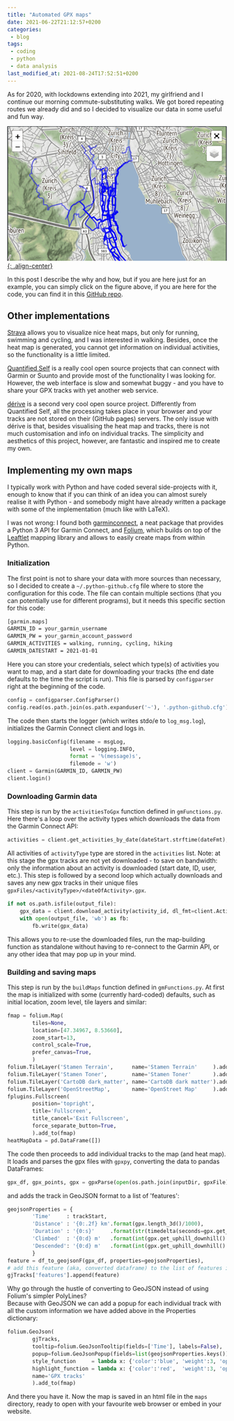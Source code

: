 ```yaml
---
title: "Automated GPX maps"
date: 2021-06-22T21:12:57+0200
categories:
 - blog
tags:
 - coding
 - python
 - data analysis
last_modified_at: 2021-08-24T17:52:51+0200
---
```


As for 2020, with lockdowns extending into 2021, my girlfriend and I continue
our morning commute-substituting walks.
We got bored repeating routes we already did and so I decided to visualize our
data in some useful and fun way.

[![Walking map][1t]{: .align-center}][1]

In this post I describe the why and how, but if you are here just for an
example, you can simply click on the figure above, if you are here for
the code, you can find it in this [GitHub
repo](https://github.com/jcanton/garminMaps).

## Other implementations

[Strava](https://www.strava.com) allows you to visualize nice heat maps, but
only for running, swimming and cycling, and I was interested in walking.
Besides, once the heat map is generated, you cannot get information on
individual activities, so the functionality is a little limited.

[Quantified Self](https://quantified-self.io) is a really cool open source
projects that can connect with Garmin or Suunto and provide most of the
functionality I was looking for.
However, the web interface is slow and somewhat buggy - and you have to
share your GPX tracks with yet another web service.

[dérive](https://erik.github.io/derive/) is a second very cool open source
project.  Differently from Quantified Self, all the processing takes place in
your browser and your tracks are not stored on their (GitHub pages) servers.
The only issue with dérive is that, besides visualising the heat map and
tracks, there is not much customisation and info on individual tracks.
The simplicity and aesthetics of this project, however, are fantastic and
inspired me to create my own.

## Implementing my own maps

I typically work with Python and have coded several side-projects with it,
enough to know that if you can think of an idea you can almost surely realise
it with Python - and somebody might have already written a package with some of
the implementation (much like with LaTeX).

I was not wrong: I found both
[garminconnect](https://github.com/cyberjunky/python-garminconnect), a neat
package that provides a Python 3 API for Garmin Connect, and
[Folium](http://python-visualization.github.io/folium/), which builds on top of
the [Leaftlet](https://leafletjs.com/) mapping library and allows to easily
create maps from within Python.

### Initialization

The first point is not to share your data with more sources than necessary, so
I decided to create a `~/.python-github.cfg` file where to store the
configuration for this code.
The file can contain multiple sections (that you can potentially use for
different programs), but it needs this specific section for this code:

``` bash
[garmin.maps]
GARMIN_ID = your_garmin_username
GARMIN_PW = your_garmin_account_password
GARMIN_ACTIVITIES = walking, running, cycling, hiking
GARMIN_DATESTART = 2021-01-01
```

Here you can store your credentials, select which type(s) of activities you
want to map, and a start date for downloading your tracks (the end date
defaults to the time the script is run).
This file is parsed by `configparser` right at the beginning of the code.

``` python
config = configparser.ConfigParser()
config.read(os.path.join(os.path.expanduser('~'), '.python-github.cfg'))
```

The code then starts the logger (which writes stdo/e to `log_msg.log`),
initializes the Garmin Connect client and logs in.

``` python
logging.basicConfig(filename = msgLog,
                    level = logging.INFO,
                    format = '%(message)s',
                    filemode = 'w')
client = Garmin(GARMIN_ID, GARMIN_PW)
client.login()
```

### Downloading Garmin data

This step is run by the `activitiesToGpx` function defined in `gmFunctions.py`.
Here there's a loop over the activity types which downloads the data from the
Garmin Connect API:

``` python
activities = client.get_activities_by_date(dateStart.strftime(dateFmt), dateEnd.strftime(dateFmt), activityType)
```

All activities of `activityType` type are stored in the `activities` list.
Note: at this stage the gpx tracks are not yet downloaded - to save on
bandwidth: only the information about an activity is downloaded (start date,
ID, user, etc.).
This step is followed by a second loop which actually downloads and saves any
new gpx tracks in their unique files
`gpxFiles/<activityType>/<dateOfActivity>.gpx`.

``` python
if not os.path.isfile(output_file):
    gpx_data = client.download_activity(activity_id, dl_fmt=client.ActivityDownloadFormat.GPX)
    with open(output_file, 'wb') as fb:
        fb.write(gpx_data)
```

This allows you to re-use the downloaded files, run the map-building function
as standalone without having to re-connect to the Garmin API, or any other idea
that may pop up in your mind.

### Building and saving maps

This step is run by the `buildMaps` function defined in `gmFunctions.py`.
At first the map is initialized with some (currently hard-coded) defaults,
such as initial location, zoom level, tile layers and similar:

``` python
fmap = folium.Map(
        tiles=None,
        location=[47.34967, 8.53660],
        zoom_start=13,
        control_scale=True,
        prefer_canvas=True,
        )
folium.TileLayer('Stamen Terrain',      name='Stamen Terrain'     ).add_to(fmap)
folium.TileLayer('Stamen Toner',        name='Stamen Toner'       ).add_to(fmap)
folium.TileLayer('CartoDB dark_matter', name='CartoDB dark matter').add_to(fmap)
folium.TileLayer('OpenStreetMap',       name='OpenStreet Map'     ).add_to(fmap)
fplugins.Fullscreen(
        position='topright',
        title='Fullscreen',
        title_cancel='Exit Fullscreen',
        force_separate_button=True,
        ).add_to(fmap)
heatMapData = pd.DataFrame([])
```

The code then proceeds to add individual tracks to the map (and heat map).
It loads and parses the gpx files with `gpxpy`, converting the data to pandas
DataFrames:

``` python
gpx_df, gpx_points, gpx = gpxParse(open(os.path.join(inputDir, gpxFile)))
```

and adds the track in GeoJSON format to a list of 'features':

``` python
geojsonProperties = {
        'Time'     : trackStart,
        'Distance' : '{0:.2f} km'.format(gpx.length_3d()/1000),
        'Duration' : '{0:s}'     .format(str(timedelta(seconds=gpx.get_duration()))),
        'Climbed'  : '{0:d} m'   .format(int(gpx.get_uphill_downhill().uphill)),
        'Descended': '{0:d} m'   .format(int(gpx.get_uphill_downhill().downhill)),
        }
feature = df_to_geojsonF(gpx_df, properties=geojsonProperties),
# add this feature (aka, converted dataframe) to the list of features inside our dict
gjTracks['features'].append(feature)
```

Why go through the hustle of converting to GeoJSON instead of using Folium's
simpler PolyLines?  
Because with GeoJSON we can add a popup for each individual track with all the
custom information we have added above in the Properties dictionary:

``` python
folium.GeoJson(
        gjTracks,
        tooltip=folium.GeoJsonTooltip(fields=['Time'], labels=False),
        popup=folium.GeoJsonPopup(fields=list(geojsonProperties.keys())),
        style_function     = lambda x: {'color':'blue', 'weight':3, 'opacity':.5},
        highlight_function = lambda x: {'color':'red',  'weight':3, 'opacity':1},
        name='GPX tracks'
        ).add_to(fmap)
```

And there you have it. Now the map is saved in an html file in the `maps`
directory, ready to open with your favourite web browser or embed in your
website.

[1]:  /maps/
[1t]: /assets/images/walkingMap.gif
